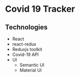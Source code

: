 # Covid 19 Tracker

## Technologies
+ React
+ react-redux
+ Reduxjs toolkit
+ Covid-19 API
+ UI  
  + Semantic UI
  + Material UI
  